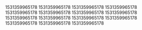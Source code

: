 1531359965178
1531359965178
1531359965178
1531359965178
1531359965178
1531359965178
1531359965178
1531359965178
1531359965178
1531359965178
1531359965178
1531359965178
1531359965178
1531359965178
1531359965178